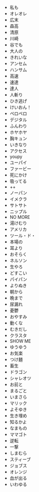 * 私も
* オレオレ
* 広末
* 森高
* 清原
* 川崎
* 谷でも
* 大人の
* きれいな
* アンセム
* ハンサム
* 高速
* 速達
* 達人
* 人斬り
* ひき逃げ
* けいおん！
* ペロペロ
* デジタル
* ふんわり
* ホヤホヤ
* 胸キュン
* いきなり
* アクセス
* youpy
* ユーパイ
* ファービー
* 死にかけ
* 吸ってる
* ++
* ノーパン
* イメクラ
* サトサト
* ニップル
* NO MORE
* 湯けむり
* アメリカ
* ツール・ド・
* 本場の
* 耳より
* おそらく
* ネルソン
* 生やろ
* どすこい
* パイパン
* よりぬき
* 朝から
* 晩まで
* 尿漏れ
* 憂鬱
* おやすみ
* 動くな
* むきだし
* クラスタ
* SHOW ME
* ゆうゆう
* お気楽
* つけ麺
* 畜生
* ドラゴン
* シャレオツ
* お前と
* まるごと
* いまさら
* マリック
* よそゆき
* 生き埋め
* 知るかよ
* なまもの
* ママゴト
* 逆転
* 一撃
* しまむら
* スティーブ
* ジョブス
* オレンジ
* 血が出る
* いわゆる

